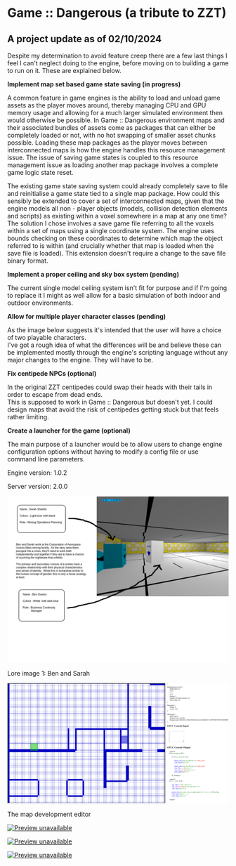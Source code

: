 # Game :: Dangerous (a tribute to ZZT)

## A project update as of 02/10/2024

Despite my determination to avoid feature creep there are a few last things I feel I can't neglect 
doing to the engine, before moving on to building a game to run on it.  These are explained below.

**Implement map set based game state saving (in progress)**

A common feature in game engines is the ability to load and unload game assets as the player moves 
around, thereby managing CPU and GPU memory usage and allowing for a much larger simulated environment 
then would otherwise be possible.  In Game :: Dangerous environment maps and their associated bundles of 
assets come as packages that can either be completely loaded or not, with no hot swapping of smaller 
asset chunks possible.  Loading these map packages as the player moves between interconnected maps is how 
the engine handles this resource management issue.  The issue of saving game states is coupled 
to this resource management issue as loading another map package involves a complete game logic state 
reset.

The existing game state saving system could already completely save to file and reinitialise a game state tied to 
a single map package. How could this sensibly be extended to cover a set of interconnected maps, given 
that the engine models all non - player objects (models, collision detection elements and scripts) as existing 
within a voxel somewhere in a map at any one time?  The solution I chose involves a save game file referring 
to all the voxels within a set of maps using a single coordinate system.  The engine uses bounds checking 
on these coordinates to determine which map the object referred to is within (and crucially whether 
that map is loaded when the save file is loaded).  This extension doesn't require a change to the save 
file binary format.

**Implement a proper ceiling and sky box system (pending)**

The current single model ceiling system isn't fit for purpose and if I'm going to replace it I might 
as well allow for a basic simulation of both indoor and outdoor environments.

**Allow for multiple player character classes (pending)**

As the image below suggests it's intended that the user will have a choice of two playable characters.  
I've got a rough idea of what the differences will be and believe these can be implemented mostly through 
the engine's scripting language without any major changes to the engine.  They will have to be.

**Fix centipede NPCs (optional)**

In the original ZZT centipedes could swap their heads with their tails in order to escape from dead ends.  
This is supposed to work in Game :: Dangerous but doesn't yet.  I could design maps that avoid the 
risk of centipedes getting stuck but that feels rather limiting.

**Create a launcher for the game (optional)**

The main purpose of a launcher would be to allow users to change engine configuration options without 
having to modify a config file or use command line parameters.

Engine version: 1.0.2

Server version: 2.0.0

![Lore image 1: Ben and Sarah](https://github.com/Mushy-pea/The-Perils-of-Gem-Mining/blob/master/images/Ben_and_Sarah.png)

Lore image 1: Ben and Sarah

![Map development editor](https://github.com/Mushy-pea/The-Perils-of-Gem-Mining/blob/master/images/Editor.png)

The map development editor

[![Preview unavailable](https://img.youtube.com/vi/wOSQ1cYoZXM/default.jpg)](https://youtu.be/wOSQ1cYoZXM)

[![Preview unavailable](https://img.youtube.com/vi/oHMakxQZjlk/default.jpg)](https://youtu.be/oHMakxQZjlk)

[![Preview unavailable](https://img.youtube.com/vi/4Y2er6WZ5qs/default.jpg)](https://youtu.be/4Y2er6WZ5qs)

